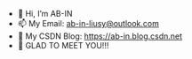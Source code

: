 - 👋 Hi, I’m AB-IN
- 📫 My Email: ab-in-liusy@outlook.com
- 🎨 My CSDN Blog: https://ab-in.blog.csdn.net
- 💙 GLAD TO MEET YOU!!!

<!---
AB-IN-lsy/AB-IN-lsy is a ✨ special ✨ repository because its `README.md` (this file) appears on your GitHub profile.
You can click the Preview link to take a look at your changes.
--->
